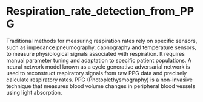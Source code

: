 # Respiration_rate_detection_from_PPG
Traditional methods for measuring respiration rates rely on specific sensors, such as impedance pneumography, capnography and temperature sensors, to measure physiological signals associated with respiration. It requires manual parameter tuning and adaptation to specific patient populations. A neural network model known as a cycle generative adversarial network is used to reconstruct respiratory signals from raw PPG data and precisely calculate respiratory rates. PPG (Photoplethysmography) is a non-invasive technique that measures blood volume changes in peripheral blood vessels using light absorption.
